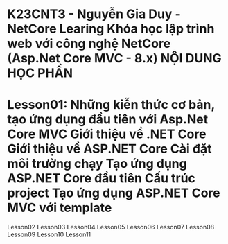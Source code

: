 K23CNT3 - Nguyễn Gia Duy - NetCore Learing
Khóa học lập trình web với công nghệ NetCore (Asp.Net Core MVC - 8.x)
NỘI DUNG HỌC PHẦN
========================================================
Lesson01: Những kiễn thức cơ bản, tạo ứng dụng đầu tiên với Asp.Net Core MVC
 Giới thiệu về .NET Core
 Giới thiệu về ASP.NET Core
 Cài đặt môi trường chạy
 Tạo ứng dụng ASP.NET Core đầu tiên
 Cấu trúc project
 Tạo ứng dụng ASP.NET Core MVC với template
========================================================
Lesson02
Lesson03
Lesson04
Lesson05
Lesson06
Lesson07
Lesson08
Lesson09
Lesson10
Lesson11
